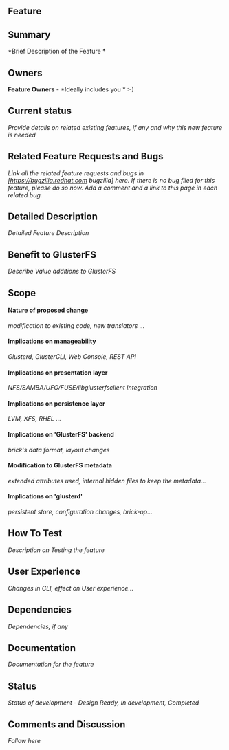 Feature
-------

Summary
-------

*Brief Description of the Feature *

Owners
------

**Feature Owners** - *Ideally includes you * :-)

Current status
--------------

*Provide details on related existing features, if any and why this new feature is needed*

Related Feature Requests and Bugs
---------------------------------

*Link all the related feature requests and bugs in [https://bugzilla.redhat.com bugzilla] here. If there is no bug filed for this feature, please do so now. Add a comment and a link to this page in each related bug.*

Detailed Description
--------------------

*Detailed Feature Description*

Benefit to GlusterFS
--------------------

*Describe Value additions to GlusterFS*

Scope
-----

#### Nature of proposed change

*modification to existing code, new translators ...*

#### Implications on manageability

*Glusterd, GlusterCLI, Web Console, REST API*

#### Implications on presentation layer

*NFS/SAMBA/UFO/FUSE/libglusterfsclient Integration*

#### Implications on persistence layer

*LVM, XFS, RHEL ...*

#### Implications on 'GlusterFS' backend

*brick's data format, layout changes*

#### Modification to GlusterFS metadata

*extended attributes used, internal hidden files to keep the metadata...*

#### Implications on 'glusterd'

*persistent store, configuration changes, brick-op...*

How To Test
-----------

*Description on Testing the feature*

User Experience
---------------

*Changes in CLI, effect on User experience...*

Dependencies
------------

*Dependencies, if any*

Documentation
-------------

*Documentation for the feature*

Status
------

*Status of development - Design Ready, In development, Completed*

Comments and Discussion
-----------------------

*Follow here*
